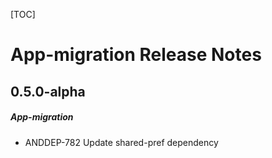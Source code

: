 [TOC]
# App-migration Release Notes
## 0.5.0-alpha
##### App-migration
* ANDDEP-782 Update shared-pref dependency